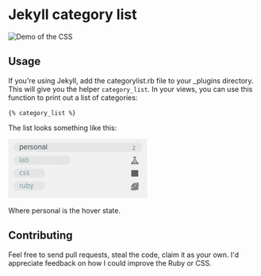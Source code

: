 # Jekyll category list

![Demo of the CSS](http://brousalis.github.com/jekyll-category-list)

## Usage

If you're using Jekyll, add the categorylist.rb file to your _plugins directory. This will give you the helper `category_list`. In your views, you can use this function to print out a list of categories:

    {% category_list %}

The list looks something like this:

![](http://github.com/brousalis/jekyll-category-list/raw/master/example.png)

Where personal is the hover state. 

## Contributing

Feel free to send pull requests, steal the code, claim it as your own. I'd appreciate feedback on how I could improve the Ruby or CSS.

